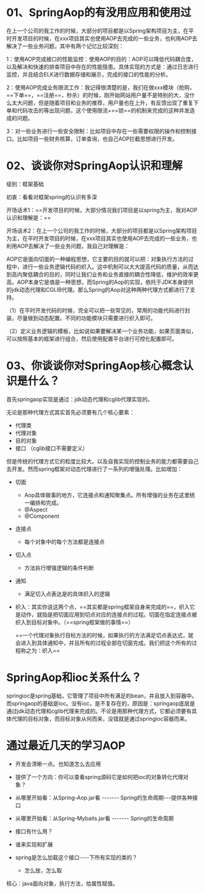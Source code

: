 



# 01、SpringAop的有没用应用和使用过

在上一个公司的我工作的时候，大部分的项目都是以Spring架构项目为主，在平时开发项目的时候，在xxx项目其实也使用AOP去完成的一些业务，也利用AOP去解决了一些业务问题，其中有两个记忆比较深刻：

1：使用AOP完成接口的性能监控：使用AOP的目的：AOP可以降低代码耦合度，以及解决和快速的排查项目中存在的性能隐患。具体实现的方式是：通过日志进行监控，并且结合ELK进行数据存储和展示，完成的接口的性能的分析。

2：使用AOP完成业务限流工作：我记得很清楚的是，我们在做xxx模块（抢购，==下单==，==注册==，秒杀）的时候，刚开始网站用户量不是特别的大，没什么太大问题，但是随着项目和业务的推荐，用户量也在上升，有反馈出现了重复下单和代码攻击的等出现问题，这个使用限流+==锁==的机制来完成的这种并发造成的问题。

3：对一些业务进行一些安全限制：比如项目中存在一些需要权限的操作和控制接口。比如项目一些财务核算，订单查询，也自己AOP拦截思想进行开发。





#  02、谈谈你对SpringAop认识和理解

级别：框架基础

初衷：看看对框架spring的认识有多深

开场话术1：==开发项目的时候，大部分情况我们项目是以spring为主，我对AOP认识和理解是：==

开场话术2：在上一个公司的我工作的时候，大部分的项目都是以Spring架构项目为主，在平时开发项目的时候，在xxx项目其实也使用AOP去完成的一些业务，也利用AOP去解决了一些业务问题，我自己对理解是：

AOP它是面向切面的一种编程思想，它主要的目的就可以把：对象执行方法的过程中，进行一些业务逻辑代码的织入。这中机制可以大大提高代码的质量，从而达到高内聚低耦合的目的，同时让我们业务和业务直接的耦合性降低，维护的效率更高。AOP本身它是值是一种思想，而Spring的Aop的实现，依托于JDK本身提供的jdk动态代理和CGLIB代理。那么Spring的Aop对这种两种代理方式都进行了支持。

（1）在平时开发代码的时候，完全可以把一些常见的，常用的功能代码进行封装，尽量做到动态配置。不同的功能模块只需要进行织入即可。

（2）定义业务逻辑的模板，比如说如果要解决某一个业务功能，如果页面类似，可以按照基本的框架进行组合，然后使用配置平台进行可控化配置即可。



# 03、你谈谈你对SpringAop核心概念认识是什么？

首先springaop实现是通过：jdk动态代理和cglib代理实现的。

无论是那种代理方式其实首先必须要有几个核心要素：

- 代理类
- 代理对象
- 目的对象
- 接口 （cglib接口不需要定义）

但是传统的代理方式它的粒度比较大。以及自我实现的控制业务的能力都需要自己去开发。然而spring框架对动态代理进行了一系列的增强处理。比如增加：

- 切面
  - Aop具体做事的地方，它连接点和通知聚集点。所有增强的业务在这里统一编排和完成。
  - @Aspect
  - @Component
- 连接点
  - 每个对象中的每个方法都是连接点
- 切入点
  - 方法执行增强逻辑的条件判断
- 通知
  - 满足切入点表达是的具体织入的逻辑

- 织入：其实你说这两个点，==其实都是spring框架自身来完成的==，织入它是动作，就指是把切面应用到切点对应的连接点的过程。切面在指定连接点被织入到目标对象中。（==spring框架做的事情==）

  ==一个代理对象执行目标方法的时候，如果执行的方法满足切点表达式，就会进入到具体通知中，并且所有的过程全部在切面完成。我们把这个所有的过程称之为：织入==









# SpringAop和ioc关系什么？

springioc是spring基础，它管理了项目中所有满足的bean，并且放入到容器中。而springaop的基础是ioc。没有ioc，是不复存在的，原因是：springaop底层是通过jdk动态代理和cglib代理来完成的。不论是用那种代理方式，它都必须要有具体代理的目标对象，而目标对象从何而来，没错就是通过springioc容器而来。





# 通过最近几天的学习AOP

- 开发会清晰一点。也知道怎么去应用
- 提供了一个方向：你可以查看spring源码它是如何把ioc的对象转化代理对象？
- 从哪里开始看：从Spring-Aop.jar看 ------- Spring的生命周期---提供各种接口
- 从哪里开始看：从Spring-Mybaits.jar看 ------- Spring的生命周期



- 接口有什么用？
- 谁来实现和扩展
- spring是怎么加载这个接口----下所有实现的类的？
  - 怎么放，怎么取



核心：java面向对象，执行方法，给属性赋值。







